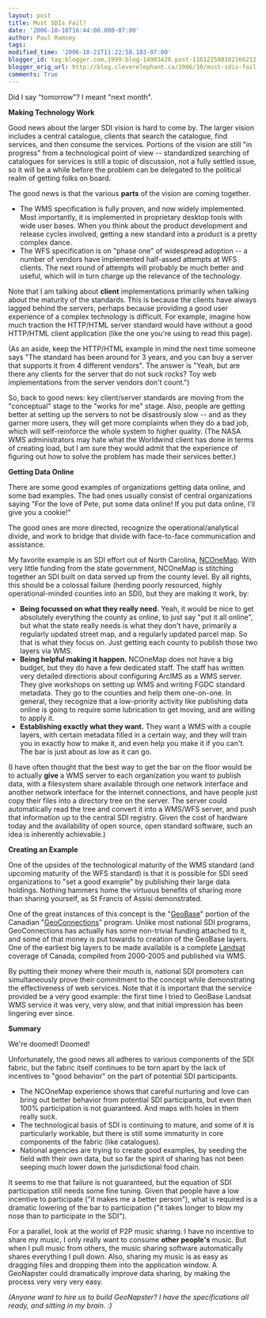 ```yaml
---
layout: post
title: Must SDIs Fail?
date: '2006-10-18T16:44:00.000-07:00'
author: Paul Ramsey
tags: 
modified_time: '2006-10-21T11:22:58.183-07:00'
blogger_id: tag:blogger.com,1999:blog-14903426.post-116121580102166212
blogger_orig_url: http://blog.cleverelephant.ca/2006/10/must-sdis-fail.html
comments: True
---
```


Did I say "tomorrow"? I meant "next month".

**Making Technology Work**

Good news about the larger SDI vision is hard to come by.  The larger vision includes a central catalogue, clients that search the catalogue, find services, and then consume the services.  Portions of the vision are still "in progress" from a technological point of view -- standardized searching of catalogues for services is still a topic of discussion, not a fully settled issue, so it will be a while before the problem can be delegated to the political realm of getting folks on board.

The good news is that the various **parts** of the vision are coming together.<ul><li>The WMS specification is fully proven, and now widely implemented.  Most importantly, it is implemented in proprietary desktop tools with wide user bases.  When you think about the product development and release cycles involved, getting a new standard into a product is a pretty complex dance.<li>The WFS specification is on "phase one" of widespread adoption -- a number of vendors have implemented half-assed attempts at WFS clients.  The next round of attempts will probably be much better and useful, which will in turn charge up the relevance of the technology.</ul>Note that I am talking about **client** implementations primarily when talking about the maturity of the standards.  This is because the clients have always lagged behind the servers, perhaps because providing a good user experience of a complex technology is difficult.  For example, imagine how much traction the HTTP/HTML server standard would have without a good HTTP/HTML client application (like the one you're using to read this page).  

(As an aside, keep the HTTP/HTML example in mind the next time someone says "The standard has been around for 3 years, and you can buy a server that supports it from 4 different vendors".  The answer is "Yeah, but are there any clients for the server that do not suck rocks? Toy web implementations from the server vendors don't count.")

So, back to good news: key client/server standards are moving from the "conceptual" stage to the "works for me" stage.  Also, people are getting better at setting up the servers to not be disastrously slow -- and as they garner more users, they will get more complaints when they do a bad job, which will self-reinforce the whole system to higher quality.  (The NASA WMS administrators may hate what the Worldwind client has done in terms of creating load, but I am sure they would admit that the experience of figuring out how to solve the problem has made their services better.)

**Getting Data Online**

There are some good examples of organizations getting data online, and some bad examples.  The bad ones usually consist of central organizations saying "For the love of Pete, put some data online! If you put data online, I'll give you a cookie!"

The good ones are more directed, recognize the operational/analytical divide, and work to bridge that divide with face-to-face communication and assistance.

My favorite example is an SDI effort out of North Carolina, [NCOneMap](http://www.nconemap.net).  With very little funding from the state government, NCOneMap is stitching together an SDI built on data served up from the county level.  By all rights, this should be a colossal failure (herding poorly resourced, highly operational-minded counties into an SDI), but they are making it work, by:<ul><li>**Being focussed on what they really need.**  Yeah, it would be nice to get absolutely everything the county as online, to just say "put it all online", but what the state really needs is what they don't have, primarily a regularly updated street map, and a regularly updated parcel map.  So that is what they focus on.  Just getting each county to publish those two layers via WMS.<li>**Being helpful making it happen.** NCOneMap does not have a big budget, but they do have a few dedicated staff.  The staff has written very detailed directions about configuring ArcIMS as a WMS server.  They give workshops on setting up WMS and writing FGDC standard metadata.  They go to the counties and help them one-on-one.  In general, they recognize that a low-priority activity like publishing data online is going to require some lubrication to get moving, and are willing to apply it.<li>**Establishing exactly what they want.** They want a WMS with a couple layers, with certain metadata filled in a certain way, and they will train you in exactly how to make it, and even help you make it if you can't.  The bar is just about as low as it can go.</ul>(I have often thought that the best way to get the bar on the floor would be to actually **give** a WMS server to each organization you want to publish data, with a filesystem share available through one network interface and another network interface for the internet connections, and have people just copy their files into a directory tree on the server.  The server could automatically read the tree and convert it into a WMS/WFS server, and push that information up to the central SDI registry.  Given the cost of hardware today and the availability of open source, open standard software, such an idea is inherently achievable.)

**Creating an Example**

One of the upsides of the technological maturity of the WMS standard (and upcoming maturity of the WFS standard) is that it is possible for SDI seed organizations to "set a good example" by publishing their large data holdings.  Nothing hammers home the virtuous benefits of sharing more than sharing yourself, as St Francis of Assisi demonstrated.  

One of the great instances of this concept is the "[GeoBase](http://www.geobase.ca)" portion of the Canadian "[GeoConnections](http://www.geoconnections.org)" program.  Unlike most national SDI programs, GeoConnections has actually has some non-trivial funding attached to it, and some of that money is put towards to creation of the GeoBase layers.  One of the earliest big layers to be made available is a complete [Landsat](http://landsat.gsfc.nasa.gov/) coverage of Canada, compiled from 2000-2005 and published via WMS. 

By putting their money where their mouth is, national SDI promoters can simultaneously prove their commitment to the concept while demonstrating the effectiveness of web services.  Note that it is important that the service provided be a very good example: the first time I tried to GeoBase Landsat WMS service it was very, very slow, and that initial impression has been lingering ever since.

**Summary**

We're doomed! Doomed!

Unfortunately, the good news all adheres to various components of the SDI fabric, but the fabric itself continues to be torn apart by the lack of incentives to "good behavior" on the part of potential SDI participants.<ul><li>The NCOneMap experience shows that careful nurturing and love can bring out better behavior from potential SDI participants, but even then 100% participation is not guaranteed.  And maps with holes in them really suck.<li>The technological basis of SDI is continuing to mature, and some of it is particularly workable, but there is still some immaturity in core components of the fabric (like catalogues).<li>National agencies are trying to create good examples, by seeding the field with their own data, but so far the spirit of sharing has not been seeping much lower down the jurisdictional food chain.</ul>It seems to me that failure is not guaranteed, but the equation of SDI participation still needs some fine tuning.  Given that people have a low incentive to participate ("it makes me a better person"), what is required is a dramatic lowering of the bar to participation ("it takes longer to blow my nose than to participate in the SDI").

For a parallel, look at the world of P2P music sharing.  I have no incentive to share my music, I only really want to consume **other people's** music.  But when I pull music from others, the music sharing software automatically shares everything I pull down.  Also, sharing my music is as easy as dragging files and dropping them into the application window.  A GeoNapster could dramatically improve data sharing, by making the process very very very easy.

*(Anyone want to hire us to build GeoNapster? I have the specifications all ready, and sitting in my brain. :)*